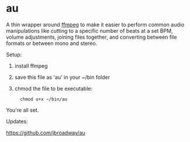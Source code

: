 au
==

A thin wrapper around [ffmpeg](http://www.ffmpeg.org/) to make it easier to perform common audio manipulations like cutting to a specific number of beats at a set BPM, volume adjustments, joining files together, and converting between file formats or between mono and stereo.

Setup:

1. install ffmpeg
2. save this file as 'au' in your ~/bin folder
3. chmod the file to be executable:

         chmod u+x ~/bin/au

You're all set.

Updates:

https://github.com/jbroadway/au

